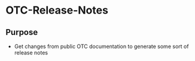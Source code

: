 # OTC-Release-Notes

## Purpose
* Get changes from public OTC documentation to generate some sort of release notes

